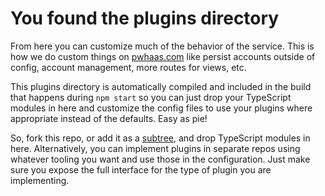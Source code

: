 # You found the plugins directory
From here you can customize much of the behavior of the service. This is how we do
custom things on [pwhaas.com](https://www.pwhaas.com) like persist accounts outside 
of config, account management, more routes for views, etc.

This plugins directory is automatically compiled and included in the build that happens
during `npm start` so you can just drop your TypeScript modules in here and customize
the config files to use your plugins where appropriate instead of the defaults. Easy as pie!

So, fork this repo, or add it as a [subtree](https://developer.atlassian.com/blog/2015/05/the-power-of-git-subtree/),
and drop TypeScript modules in here. Alternatively, you can implement plugins in separate
repos using whatever tooling you want and use those in the configuration. Just make sure
you expose the full interface for the type of plugin you are implementing.